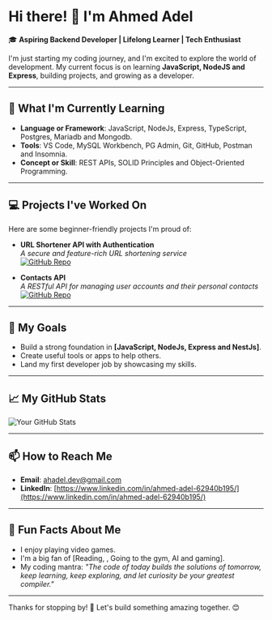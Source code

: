 # Hi there! 👋 I'm Ahmed Adel

🎓 **Aspiring Backend Developer | Lifelong Learner | Tech Enthusiast**  

I'm just starting my coding journey, and I'm excited to explore the world of development. My current focus is on learning **JavaScript, NodeJS and Express**, building projects, and growing as a developer.

---

## 🌱 What I'm Currently Learning
- **Language or Framework**: JavaScript, NodeJs, Express, TypeScript, Postgres, Mariadb and Mongodb.
- **Tools**: VS Code, MySQL Workbench, PG Admin, Git, GitHub, Postman and Insomnia.
- **Concept or Skill**: REST APIs, SOLID Principles and Object-Oriented Programming.

---

## 💻 Projects I've Worked On
Here are some beginner-friendly projects I'm proud of:

- **URL Shortener API with Authentication**  
  *A secure and feature-rich URL shortening service*  
  [![GitHub Repo](https://img.shields.io/badge/Repo-View-blue?style=flat&logo=github)](https://github.com/ahadeldev/auth_based_url_shortener)

- **Contacts API**  
  *A RESTful API for managing user accounts and their personal contacts*  
  [![GitHub Repo](https://img.shields.io/badge/Repo-View-blue?style=flat&logo=github)](https://github.com/ahadeldev/contacts_api)

---

## 🎯 My Goals
- Build a strong foundation in **[JavaScript, NodeJs, Express and NestJs]**.
- Create useful tools or apps to help others.
- Land my first developer job by showcasing my skills.

---

## 📈 My GitHub Stats
![Your GitHub Stats](https://github-readme-stats.vercel.app/api?username=ahadeldev&show_icons=true&theme=dark)

---

## 📫 How to Reach Me
- **Email**: [ahadel.dev@gmail.com](mailto:ahadel.dev@gmail.com)
- **LinkedIn**: [https://www.linkedin.com/in/ahmed-adel-62940b195/](https://www.linkedin.com/in/ahmed-adel-62940b195/)  

---

## 🌟 Fun Facts About Me
- I enjoy playing video games.
- I'm a big fan of [Reading, , Going to the gym, AI and gaming].
- My coding mantra: *"The code of today builds the solutions of tomorrow, keep learning, keep exploring, and let curiosity be your greatest compiler."*

---

Thanks for stopping by! 🚀 Let's build something amazing together. 😊
